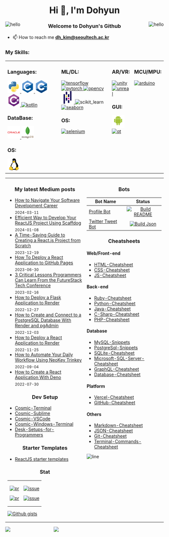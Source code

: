 <h1 align="center">Hi 👋, I'm Dohyun</h1>

<img src="https://user-images.githubusercontent.com/1612112/213943678-c34cb1a9-94f9-4be0-86dd-8e2227fa4b8c.gif" alt="hello" align="right">
<img src="https://user-images.githubusercontent.com/1612112/213943678-c34cb1a9-94f9-4be0-86dd-8e2227fa4b8c.gif" alt="hello" align="left">
<h3 align="center">Welcome to Dohyun's Github</h3> 

<div>

- 📫 How to reach me **dh_kim@seoultech.ac.kr**
</div>
<h3 align="left">My Skills:</h3>
<p align="left">
</p>

<!-- https://cyber.dabamos.de/88x31/hell0.gif -->



<table>
<tr>
<td width="50%" valign="top">

<h3 align="left">Languages:</h3>
<a href="https://www.python.org" target="_blank" rel="noreferrer"> <img src="https://raw.githubusercontent.com/devicons/devicon/master/icons/python/python-original.svg" alt="python" width="40" height="40"/> </a> 
<a href="https://www.cprogramming.com/" target="_blank" rel="noreferrer"> <img src="https://raw.githubusercontent.com/devicons/devicon/master/icons/c/c-original.svg" alt="c" width="40" height="40"/> </a> <a href="https://www.w3schools.com/cpp/" target="_blank" rel="noreferrer"> <img src="https://raw.githubusercontent.com/devicons/devicon/master/icons/cplusplus/cplusplus-original.svg" alt="cplusplus" width="40" height="40"/> </a> <a href="https://www.w3schools.com/cs/" target="_blank" rel="noreferrer"> <img src="https://raw.githubusercontent.com/devicons/devicon/master/icons/csharp/csharp-original.svg" alt="csharp" width="40" height="40"/> </a> <a href="https://kotlinlang.org" target="_blank" rel="noreferrer"> <img src="https://www.vectorlogo.zone/logos/kotlinlang/kotlinlang-icon.svg" alt="kotlin" width="40" height="40"/> </a>  
<h3 align="left">DataBase:</h3>
 <a href="https://www.oracle.com/" target="_blank" rel="noreferrer"> <img src="https://raw.githubusercontent.com/devicons/devicon/master/icons/oracle/oracle-original.svg" alt="oracle" width="40" height="40"/> </a> 
 <a href="https://www.mongodb.com/" target="_blank" rel="noreferrer"> <img src="https://raw.githubusercontent.com/devicons/devicon/master/icons/mongodb/mongodb-original-wordmark.svg" alt="mongodb" width="40" height="40"/> </a>
<h3 align="left">OS:</h3>
 <a href="https://www.linux.org/" target="_blank" rel="noreferrer"> <img src="https://raw.githubusercontent.com/devicons/devicon/master/icons/linux/linux-original.svg" alt="linux" width="40" height="40"/> </a>  
 </td>

<td width="50%" valign="top">
 <h3 align="left">ML/DL:</h3>
 <a href="https://www.tensorflow.org" target="_blank" rel="noreferrer"> <img src="https://www.vectorlogo.zone/logos/tensorflow/tensorflow-icon.svg" alt="tensorflow" width="40" height="40"/> </a> 
  <a href="https://pytorch.org/" target="_blank" rel="noreferrer"> <img src="https://www.vectorlogo.zone/logos/pytorch/pytorch-icon.svg" alt="pytorch" width="40" height="40"/> </a><a href="https://scikit-learn.org/" target="_blank" rel="noreferrer"> 
 <a href="https://opencv.org/" target="_blank" rel="noreferrer"> <img src="https://www.vectorlogo.zone/logos/opencv/opencv-icon.svg" alt="opencv" width="40" height="40"/> </a><a href="https://pandas.pydata.org/" target="_blank" rel="noreferrer"> <img src="https://raw.githubusercontent.com/devicons/devicon/2ae2a900d2f041da66e950e4d48052658d850630/icons/pandas/pandas-original.svg" alt="pandas" width="40" height="40"/> </a><img src="https://upload.wikimedia.org/wikipedia/commons/0/05/Scikit_learn_logo_small.svg" alt="scikit_learn" width="40" height="40"/> </a> <a href="https://seaborn.pydata.org/" target="_blank" rel="noreferrer"> <img src="https://seaborn.pydata.org/_images/logo-mark-lightbg.svg" alt="seaborn" width="40" height="40"/> </a>

 <h3 align="left">OS:</h3>
 <a href="https://www.selenium.dev" target="_blank" rel="noreferrer"> <img src="https://raw.githubusercontent.com/detain/svg-logos/780f25886640cef088af994181646db2f6b1a3f8/svg/selenium-logo.svg" alt="selenium" width="40" height="40"/> </a> 
</td>



<td valign="top">
 <h3 align="left">AR/VR:</h3>
 <a href="https://unity.com/" target="_blank" rel="noreferrer"> <img src="https://www.vectorlogo.zone/logos/unity3d/unity3d-icon.svg" alt="unity" width="40" height="40"/> </a> <a href="https://unrealengine.com/" target="_blank" rel="noreferrer"> <img src="https://raw.githubusercontent.com/kenangundogan/fontisto/036b7eca71aab1bef8e6a0518f7329f13ed62f6b/icons/svg/brand/unreal-engine.svg" alt="unreal" width="40" height="40"/> </a> </p>
 <h3 align="left">GUI:</h3>
<p align="left"> <a href="https://developer.android.com" target="_blank" rel="noreferrer"> <img src="https://raw.githubusercontent.com/devicons/devicon/master/icons/android/android-original-wordmark.svg" alt="android" width="40" height="40"/> </a>  <a href="https://www.qt.io/" target="_blank" rel="noreferrer"> <img src="https://upload.wikimedia.org/wikipedia/commons/0/0b/Qt_logo_2016.svg" alt="qt" width="40" height="40"/> </a> 
</p></td>


<td  valign="top">
  <h3 align="left">MCU/MPU:</h3>
 <a href="https://www.arduino.cc/" target="_blank" rel="noreferrer"> <img src="https://cdn.worldvectorlogo.com/logos/arduino-1.svg" alt="arduino" width="40" height="40"/> </a> 
 
</td>
</tr>
</table>

<!-- “Wisdom tells me I am nothing. Love tells me I am everything. And between the two my life flows.” ― Nisargadatta Maharaj -->

<!-- Continuous Improvement Programme - CIP -->


<table>
<tr>
<td width="50%" valign="top">

<h3 align="center"> My latest Medium posts </h3>

<!-- blog starts -->
* [How to Navigate Your Software Development Career](https://levelup.gitconnected.com/how-to-navigate-your-software-development-career-b2f05f398672?source=rss-4430950b9342------2) <br/> <sub>2024-03-11</sub>
* [Efficient Way to Develop Your ReactJS Project Using Scaffdog](https://levelup.gitconnected.com/efficient-way-to-develop-your-reactjs-project-using-scaffdog-8d7ecddfbd29?source=rss-4430950b9342------2) <br/> <sub>2024-01-08</sub>
* [A Time-Saving Guide to Creating a React.js Project from Scratch](https://javascript.plainenglish.io/a-time-saving-guide-to-creating-a-react-js-project-from-scratch-50a8b4db1bed?source=rss-4430950b9342------2) <br/> <sub>2023-12-19</sub>
* [How To Deploy a React Application to GitHub Pages](https://javascript.plainenglish.io/how-to-deploy-a-react-application-to-github-pages-e4f8890e1213?source=rss-4430950b9342------2) <br/> <sub>2023-06-30</sub>
* [3 Critical Lessons Programmers Can Learn From the FutureStack Tech Conference](https://levelup.gitconnected.com/3-critical-lessons-programmers-can-learn-from-the-futurestack-tech-conference-4188c14edb11?source=rss-4430950b9342------2) <br/> <sub>2023-02-16</sub>
* [How to Deploy a Flask Application to Render](https://python.plainenglish.io/how-to-deploy-a-flask-application-to-render-2a70e4d55919?source=rss-4430950b9342------2) <br/> <sub>2022-12-27</sub>
* [How to Create and Connect to a PostgreSQL Database With Render and pgAdmin](https://medium.com/geekculture/how-to-create-and-connect-to-a-postgresql-database-with-render-and-pgadmin-577b326fd19d?source=rss-4430950b9342------2) <br/> <sub>2022-12-03</sub>
* [How to Deploy a React Application to Render](https://javascript.plainenglish.io/how-to-deploy-a-react-application-to-render-611ef3aca84a?source=rss-4430950b9342------2) <br/> <sub>2022-11-25</sub>
* [How to Automate Your Daily Workflow Using NeoKey Trinkey](https://medium.com/geekculture/how-to-automate-your-daily-workflow-using-neokey-trinkey-7a619597f0e7?source=rss-4430950b9342------2) <br/> <sub>2022-09-04</sub>
* [How to Create a React Application With Deno](https://medium.com/geekculture/how-to-create-a-react-application-with-deno-4518db39c5ab?source=rss-4430950b9342------2) <br/> <sub>2022-07-30</sub>
<!-- blog ends -->
     
<h3 align="center"> Dev Setup </h3>

<div align="left">

- [Cosmic-Terminal](https://github.com/lifeparticle/Cosmic-Terminal)
- [Cosmic-Sublime](https://github.com/lifeparticle/Cosmic-Sublime)
- [Cosmic-VSCode](https://github.com/lifeparticle/Cosmic-VSCode)
- [Cosmic-Windows-Terminal](https://github.com/lifeparticle/Cosmic-Windows-Terminal)
- [Desk-Setups-for-Programmers](https://github.com/lifeparticle/Desk-Setups-for-Programmers)

<!-- | [Cosmic-Mac](https://github.com/lifeparticle/Cosmic-Mac)    | -->
</div>

<h3 align="center"> Starter Templates </h3>

- [ReactJS starter templates](https://github.com/lifeparticle/reactjs-starter-templates)

<h3 align="center"> Stat </h3>

<table>
<tr>
<td align="center">

[![pr](https://img.shields.io/badge/Closed-32C754?label=Pull%20Requests&labelColor=30363C&logo=pull%20request)](https://github.com/search?q=is%3Apr+is%3Aclosed+author%3Alifeparticle&type=pullrequests)

[![pr](https://img.shields.io/badge/Open-ff9a00?label=Pull%20Requests&labelColor=30363C&logo=pull%20request)](https://github.com/search?q=is%3Apr+is%3Aopen+author%3Alifeparticle&type=pullrequests)

</td>
<td align="center">
 
[![issue](https://img.shields.io/badge/Closed-32C754?label=Issues&labelColor=30363C&logo=pull%20request)](https://github.com/search?q=is%3Aissue%20is%3Aclosed%20author%3Alifeparticle&type=issues)

[![issue](https://img.shields.io/badge/Open-ff9a00?label=Issues&labelColor=30363C&logo=pull%20request)](https://github.com/search?q=is%3Aissue+is%3Aopen++author%3Alifeparticle&type=issues)

</td>
</tr>
</table>
 
[![Github gists](https://gist-count.vercel.app/api?username=lifeparticle)](https://gist.github.com/lifeparticle)

</td>

     
<td width="50%" valign="top">

<h3 align="center"> Bots </h3>

<div align="center">
     
| Bot Name    | Status      |
| ----------- |:-----------:|
| [Profile Bot](https://github.com/lifeparticle/lifeparticle/blob/master/build_readme.py)          | [![Build README](https://github.com/lifeparticle/lifeparticle/actions/workflows/python-app.yml/badge.svg)](https://github.com/lifeparticle/lifeparticle/actions/workflows/python-app.yml)       |
| [Twitter Tweet Bot](https://github.com/lifeparticle/twitter-tweet-bot/blob/main/build_json.py)   | [![Build Json](https://github.com/lifeparticle/twitter-tweet-bot/actions/workflows/python-app.yml/badge.svg)](https://github.com/lifeparticle/twitter-tweet-bot/actions/workflows/python-app.yml)        |

</div>

<h3 align="center"> Cheatsheets </h3>

<div align="left">

#### Web/Front-end

- [HTML-Cheatsheet](https://github.com/lifeparticle/HTML-Cheatsheet)                                 
- [CSS-Cheatsheet](https://github.com/lifeparticle/CSS-Cheatsheet)                                   
- [JS-Cheatsheet](https://github.com/lifeparticle/JS-Cheatsheet) 

#### Back-end 

- [Ruby-Cheatsheet](https://github.com/lifeparticle/Ruby-Cheatsheet)                                 
- [Python-Cheatsheet](https://github.com/lifeparticle/Python-Cheatsheet)                             
- [Java-Cheatsheet](https://github.com/lifeparticle/Java-Cheatsheet)                                 
- [C-Sharp-Cheatsheet](https://github.com/lifeparticle/C-Sharp-Cheatsheet)                           
- [PHP-Cheatsheet](https://github.com/lifeparticle/PHP-Cheatsheet)                                   

#### Database

- [MySQL-Snippets](https://github.com/lifeparticle/MySQL-Snippets)                                   
- [PostgreSql-Snippets](https://github.com/lifeparticle/PostgreSql-Snippets)                         
- [SQLite-Cheatsheet](https://github.com/lifeparticle/SQLite-Cheatsheet)                             
- [Microsoft-SQL-Server-Cheatsheet](https://github.com/lifeparticle/Microsoft-SQL-Server-Cheatsheet) 
- [GraphQL-Cheatsheet](https://github.com/lifeparticle/GraphQL-Cheatsheet)
- [Database-Cheatsheet](https://github.com/lifeparticle/Database-Cheatsheet)                

#### Platform

- [Vercel-Cheatsheet](https://github.com/lifeparticle/Vercel-Cheatsheet)
- [GitHub-Cheatsheet](https://github.com/lifeparticle/GitHub-Cheatsheet)

#### Others

- [Markdown-Cheatsheet](https://github.com/lifeparticle/Markdown-Cheatsheet)                         
- [JSON-Cheatsheet](https://github.com/lifeparticle/JSON-Cheatsheet)                                 
- [Git-Cheatsheet](https://github.com/lifeparticle/Git-Cheatsheet)                                   
- [Terminal-Commands-Cheatsheet](https://github.com/lifeparticle/Terminal-Commands-Cheatsheet)            

</div>

![line](https://user-images.githubusercontent.com/1612112/89610802-d9f02000-d8be-11ea-873f-aa51c23073e5.png)
</td>
</tr>

</table>

<div>
<a href="https://github.com/anuraghazra/github-readme-stats"><img src="https://github-readme-stats.vercel.app/api?username=lifeparticle&theme=dark&show_icons=true" width="350" align="right" /></a>
<a href="https://git.io/streak-stats"><img src="http://github-readme-streak-stats.herokuapp.com?user=lifeparticle&theme=highcontrast&hide_border=true" width="350" /></a>
</div>


